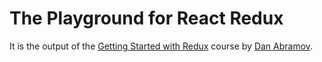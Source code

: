# The Playground for React Redux
It is the output of the [Getting Started with Redux](https://egghead.io/courses/getting-started-with-redux) course by [Dan Abramov](https://egghead.io/instructors/dan-abramov).
